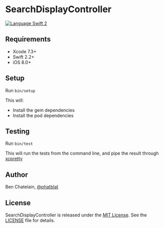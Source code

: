 # SearchDisplayController

[![Language Swift 2](https://img.shields.io/badge/Language-Swift%202-orange.svg)](https://developer.apple.com/swift)

## Requirements

- Xcode 7.3+
- Swift 2.2+
- iOS 8.0+

## Setup

Run `bin/setup`

This will:

 - Install the gem dependencies
 - Install the pod dependencies

## Testing

Run `bin/test`

This will run the tests from the command line, and pipe the result through
[xcpretty](https://github.com/supermarin/xcpretty)

## Author

Ben Chatelain, [@phatblat](https://twitter.com/phatblat)

## License

SearchDisplayController is released under the [MIT License](http://opensource.org/licenses/MIT). See the [LICENSE](LICENSE.md) file for details.
